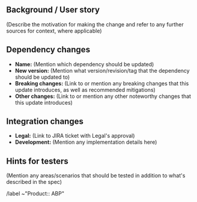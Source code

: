 ## Background / User story

(Describe the motivation for making the change and refer to any further sources for context, where applicable)

## Dependency changes

- **Name:** (Mention which dependency should be updated)
- **New version:** (Mention what version/revision/tag that the dependency should be updated to)
- **Breaking changes:** (Link to or mention any breaking changes that this update introduces, as well as recommended mitigations)
- **Other changes:** (Link to or mention any other noteworthy changes that this update introduces)

## Integration changes

- **Legal:** (Link to JIRA ticket with Legal's approval)
- **Development:** (Mention any implementation details here)

## Hints for testers
(Mention any areas/scenarios that should be tested in addition to what's described in the spec)

/label ~"Product:: ABP" 